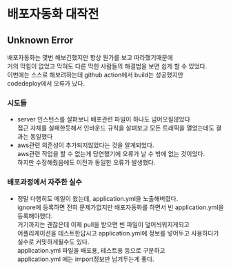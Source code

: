 # 배포자동화 대작전

## Unknown Error
배포자동화는 몇번 해보긴했지만 항상 뭔가를 보고 따라했기때문에  
거의 막힘이 없었고 막혀도 다른 막힌 사람들의 해결법을 보면 쉽게 할 수 있었다.  
이번에는 스스로 해보려하는데 github action에서 build는 성공했지만  
codedeploy에서 오류가 났다.  

### 시도들
- server 인스턴스를 살펴보니 배포관련 파일이 하나도 넘어오질않았다  
접근 자체를 실패한듯해서 인바운드 규칙을 살펴보고 모든 트래픽을 열었는데도 결과는 동일했다
- aws관련 의존성이 추가되지않았다는 것을 알게되었다.  
aws관련 작업을 할 수 없는게 당연했기에 오류가 날 수 밖에 없는 것이었다.  
하지만 수정해줬음에도 이전과 동일한 오류가 발생했다.  

### 배포과정에서 자주한 실수
- 정말 다행히도 메일이 왔는데, application.yml을 노출해버렸다.  
ignore에 등록하면 전혀 문제가없지만 배포자동화를 하면서 빈 application.yml을 등록해야했다.  
거기까지는 괜찮은데 이제 pull을 받으면 빈 파일이 덮어씌워지게되고  
어플리케이션을 테스트한답시고 application.yml에 정보를 넣어두고 사용하다가  
실수로 커밋하게될수도 있다.  
application.yml 파일을 배포용, 테스트용 등으로 구분하고  
application.yml 에는 import정보만 남겨두는게 좋다.